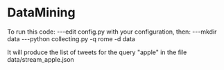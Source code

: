 # DataMining

 To run this code:
 ---edit config.py with your configuration, then:
 ---mkdir data
 ---python collecting.py -q rome -d data
 
 It will produce the list of tweets for the query "apple" 
 in the file data/stream_apple.json
